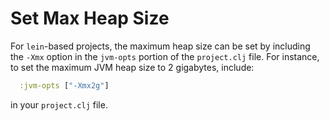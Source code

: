 # Set Max Heap Size

For `lein`-based projects, the maximum heap size can be set by including the
`-Xmx` option in the `jvm-opts` portion of the `project.clj` file. For
instance, to set the maximum JVM heap size to 2 gigabytes, include:

```clojure
  :jvm-opts ["-Xmx2g"]
```

in your `project.clj` file.
